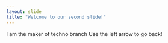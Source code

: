 ```yaml
---
layout: slide
title: "Welcome to our second slide!"
---
```

I am the maker of techno branch
Use the left arrow to go back!
